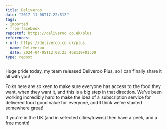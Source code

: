 ```yaml
---
title: Deliveroo
date: "2017-11-08T17:22:51Z"
tags:
- imported
- from-facebook
repostOf: https://deliveroo.co.uk/plus
references:
- url: https://deliveroo.co.uk/plus
  name: Deliveroo
  date: 2024-04-05T12:08:23.468119+01:00
type: repost
---
```

Huge pride today, my team released Deliveroo Plus, so I can finally share it all with you!

Folks here are _so_ keen to make sure everyone has access to the food they want, when they want it, and this is a big step in that direction. We've been working incredibly hard to make the idea of a subscription service for delivered food good value for everyone, and I think we've started somewhere great!

If you're in the UK (and in selected cities/towns) then have a peek, and a free month!
